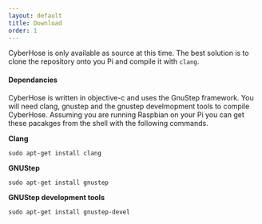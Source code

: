 ```yaml
---
layout: default
title: Download
order: 1
---
```

CyberHose is only available as source at this time.  The best solution is to clone the repository onto you Pi and compile it with `clang`.

#### Dependancies
CyberHose is written in objective-c and uses the GnuStep framework.  You will need clang, gnustep and the gnustep develmopment tools to compile CyberHose.  Assuming you are running Raspbian on your Pi you can get these pacakges from the shell with the following commands.

__Clang__
```
sudo apt-get install clang
```

__GNUStep__
```
sudo apt-get install gnustep
```

__GNUStep development tools__
```
sudo apt-get install gnustep-devel
```